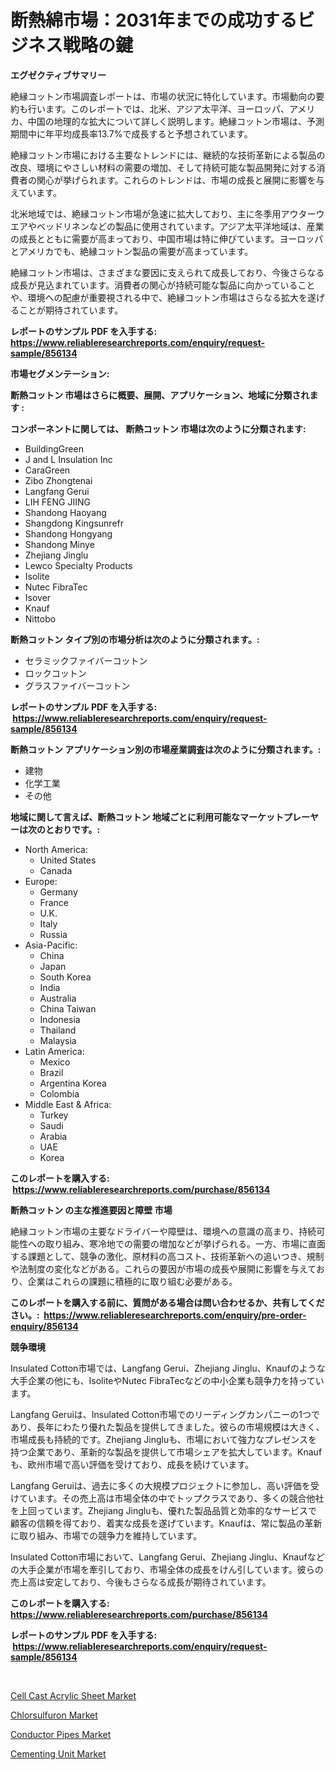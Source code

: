 <p><h1>断熱綿市場：2031年までの成功するビジネス戦略の鍵</h1></p><p><strong>エグゼクティブサマリー</strong></p>
<p><p>絶縁コットン市場調査レポートは、市場の状況に特化しています。市場動向の要約も行います。このレポートでは、北米、アジア太平洋、ヨーロッパ、アメリカ、中国の地理的な拡大について詳しく説明します。絶縁コットン市場は、予測期間中に年平均成長率13.7%で成長すると予想されています。</p><p>絶縁コットン市場における主要なトレンドには、継続的な技術革新による製品の改良、環境にやさしい材料の需要の増加、そして持続可能な製品開発に対する消費者の関心が挙げられます。これらのトレンドは、市場の成長と展開に影響を与えています。</p><p>北米地域では、絶縁コットン市場が急速に拡大しており、主に冬季用アウターウエアやベッドリネンなどの製品に使用されています。アジア太平洋地域は、産業の成長とともに需要が高まっており、中国市場は特に伸びています。ヨーロッパとアメリカでも、絶縁コットン製品の需要が高まっています。</p><p>絶縁コットン市場は、さまざまな要因に支えられて成長しており、今後さらなる成長が見込まれています。消費者の関心が持続可能な製品に向かっていることや、環境への配慮が重要視される中で、絶縁コットン市場はさらなる拡大を遂げることが期待されています。</p></p>
<p><strong>レポートのサンプル PDF を入手する: <a href="https://www.reliableresearchreports.com/enquiry/request-sample/856134">https://www.reliableresearchreports.com/enquiry/request-sample/856134</a></strong></p>
<p><strong>市場セグメンテーション:</strong></p>
<p><strong> 断熱コットン 市場はさらに概要、展開、アプリケーション、地域に分類されます :</strong></p>
<p><strong>コンポーネントに関しては、 断熱コットン 市場は次のように分類されます: &nbsp;</strong></p>
<p><ul><li>BuildingGreen</li><li>J and L Insulation Inc</li><li>CaraGreen</li><li>Zibo Zhongtenai</li><li>Langfang Gerui</li><li>LIH FENG JIING</li><li>Shandong Haoyang</li><li>Shangdong Kingsunrefr</li><li>Shandong Hongyang</li><li>Shandong Minye</li><li>Zhejiang Jinglu</li><li>Lewco Specialty Products</li><li>Isolite</li><li>Nutec FibraTec</li><li>Isover</li><li>Knauf</li><li>Nittobo</li></ul></p>
<p><strong> 断熱コットン タイプ別の市場分析は次のように分類されます。:</strong></p>
<p><ul><li>セラミックファイバーコットン</li><li>ロックコットン</li><li>グラスファイバーコットン</li></ul></p>
<p><strong>レポートのサンプル PDF を入手する: &nbsp;<a href="https://www.reliableresearchreports.com/enquiry/request-sample/856134">https://www.reliableresearchreports.com/enquiry/request-sample/856134</a></strong></p>
<p><strong> 断熱コットン アプリケーション別の市場産業調査は次のように分類されます。:</strong></p>
<p><ul><li>建物</li><li>化学工業</li><li>その他</li></ul></p>
<p><strong>地域に関して言えば、断熱コットン 地域ごとに利用可能なマーケットプレーヤーは次のとおりです。:</strong></p>
<p><ul>
    <li>
        North America:
        <ul>
            <li>United States</li>
            <li>Canada</li>
        </ul>
    </li>
    <li>
        Europe:
        <ul>
            <li>Germany</li>
            <li>France</li>
            <li>U.K.</li>
            <li>Italy</li>
            <li>Russia</li>
        </ul>
    </li>
    <li>
        Asia-Pacific:
        <ul>
            <li>China</li>
            <li>Japan</li>
            <li>South Korea</li>
            <li>India</li>
            <li>Australia</li>
            <li>China Taiwan</li>
            <li>Indonesia</li>
            <li>Thailand</li>
            <li>Malaysia</li>
        </ul>
    </li>
    <li>
        Latin America:
        <ul>
            <li>Mexico</li>
            <li>Brazil</li>
            <li>Argentina Korea</li>
            <li>Colombia</li>
        </ul>
    </li>
    <li>
        Middle East & Africa:
        <ul>
            <li>Turkey</li>
            <li>Saudi</li>
            <li>Arabia</li>
            <li>UAE</li>
            <li>Korea</li>
        </ul>
    </li>
    </ul></p>
<p><strong>このレポートを購入する: &nbsp;<a href="https://www.reliableresearchreports.com/purchase/856134">https://www.reliableresearchreports.com/purchase/856134</a></strong></p>
<p><strong>断熱コットン の主な推進要因と障壁 市場</strong></p>
<p><p>絶縁コットン市場の主要なドライバーや障壁は、環境への意識の高まり、持続可能性への取り組み、寒冷地での需要の増加などが挙げられる。一方、市場に直面する課題として、競争の激化、原材料の高コスト、技術革新への追いつき、規制や法制度の変化などがある。これらの要因が市場の成長や展開に影響を与えており、企業はこれらの課題に積極的に取り組む必要がある。</p></p>
<p><strong>このレポートを購入する前に、質問がある場合は問い合わせるか、共有してください。:&nbsp; <a href="https://www.reliableresearchreports.com/enquiry/pre-order-enquiry/856134">https://www.reliableresearchreports.com/enquiry/pre-order-enquiry/856134</a></strong></p>
<p><strong>競争環境</strong></p>
<p><p>Insulated Cotton市場では、Langfang Gerui、Zhejiang Jinglu、Knaufのような大手企業の他にも、IsoliteやNutec FibraTecなどの中小企業も競争力を持っています。</p><p>Langfang Geruiは、Insulated Cotton市場でのリーディングカンパニーの1つであり、長年にわたり優れた製品を提供してきました。彼らの市場規模は大きく、市場成長も持続的です。Zhejiang Jingluも、市場において強力なプレゼンスを持つ企業であり、革新的な製品を提供して市場シェアを拡大しています。Knaufも、欧州市場で高い評価を受けており、成長を続けています。</p><p>Langfang Geruiは、過去に多くの大規模プロジェクトに参加し、高い評価を受けています。その売上高は市場全体の中でトップクラスであり、多くの競合他社を上回っています。Zhejiang Jingluも、優れた製品品質と効率的なサービスで顧客の信頼を得ており、着実な成長を遂げています。Knaufは、常に製品の革新に取り組み、市場での競争力を維持しています。</p><p>Insulated Cotton市場において、Langfang Gerui、Zhejiang Jinglu、Knaufなどの大手企業が市場を牽引しており、市場全体の成長をけん引しています。彼らの売上高は安定しており、今後もさらなる成長が期待されています。</p></p>
<p><strong>このレポートを購入する: &nbsp; <a href="https://www.reliableresearchreports.com/purchase/856134">https://www.reliableresearchreports.com/purchase/856134</a></strong></p>
<p><strong>レポートのサンプル PDF を入手する: &nbsp;<a href="https://www.reliableresearchreports.com/enquiry/request-sample/856134">https://www.reliableresearchreports.com/enquiry/request-sample/856134</a></strong><strong></strong></p>
<p>&nbsp;</p>
<p><p><a href="https://unruly-ladybug-44b.notion.site/Cell-Cast-Acrylic-Sheet-Market-Analysis-Examines-its-Scope-on-Growth-Opportunities-and-Forecasted-T-afccde6ce5c14d838c37e62b58ba0e64">Cell Cast Acrylic Sheet Market</a></p><p><a href="https://cute-banjo-8ca.notion.site/Chlorsulfuron-Market-Size-Growth-and-Forecast-from-2024-2031-b6b4f33523874017a44cb7d70bb6516a">Chlorsulfuron Market</a></p><p><a href="https://meowing-lemming-dd3.notion.site/Conductor-Pipes-Market-Size-Global-Industry-Overview-Market-Segmentation-and-Forecast-2024-to-203-b6dae46532ca401eb6efec1e92b93c2a">Conductor Pipes Market</a></p><p><a href="https://view.publitas.com/reportprime-1/cementing-unit-market-a-comprehensive-report-of-its-market-share-growth-trends-2024-2031/">Cementing Unit Market</a></p></p>